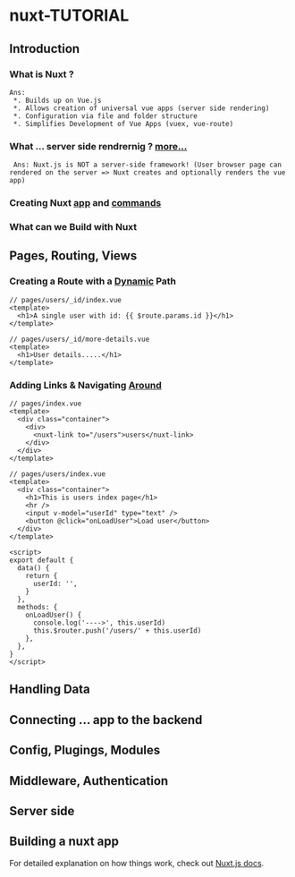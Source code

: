 # nuxt-TUTORIAL

## Introduction
 ### What is Nuxt ?  
    Ans:  
     *. Builds up on Vue.js  
     *. Allows creation of universal vue apps (server side rendering)  
     *. Configuration via file and folder structure  
     *. Simplifies Development of Vue Apps (vuex, vue-route)

 ### What ... server side rendrernig ? [more...](https://nuxtjs.org/guides/concepts/server-side-rendering/)  
     Ans: Nuxt.js is NOT a server-side framework! (User browser page can rendered on the server => Nuxt creates and optionally renders the vue app) 

 ### Creating Nuxt [app](https://github.com/nuxt/create-nuxt-app) and [commands](https://github.com/nuxt/cli)

 ### What can we Build with Nuxt


## Pages, Routing, Views

 ### Creating a Route with a [Dynamic](https://github.com/j-rayhan/nuxt-tutorial/commit/a0e9ed09b34cfaa5ce8c2578f906527ebe2aac03) Path

```
// pages/users/_id/index.vue
<template>
  <h1>A single user with id: {{ $route.params.id }}</h1>
</template>
```

```
// pages/users/_id/more-details.vue
<template>
  <h1>User details.....</h1>
</template>
```

### Adding Links & Navigating [Around](https://github.com/j-rayhan/nuxt-tutorial/commit/c69b9a637f4e657a26c89d61cf561cf1337c3af0)

```
// pages/index.vue
<template>
  <div class="container">
    <div>
      <nuxt-link to="/users">users</nuxt-link>
    </div>
  </div>
</template>
```

```
// pages/users/index.vue
<template>
  <div class="container">
    <h1>This is users index page</h1>
    <hr />
    <input v-model="userId" type="text" />
    <button @click="onLoadUser">Load user</button>
  </div>
</template>

<script>
export default {
  data() {
    return {
      userId: '',
    }
  },
  methods: {
    onLoadUser() {
      console.log('---->', this.userId)
      this.$router.push('/users/' + this.userId)
    },
  },
}
</script>
```
## Handling Data
## Connecting ... app to the backend
## Config, Plugings, Modules
## Middleware, Authentication
## Server side
## Building a nuxt app

For detailed explanation on how things work, check out [Nuxt.js docs](https://nuxtjs.org).
